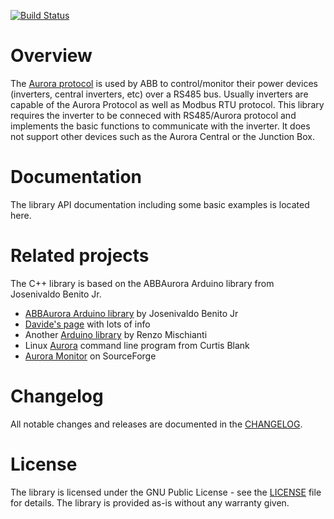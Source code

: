 [![Build Status](https://travis-ci.com/ahpohl/libabbaurora.svg?branch=master)](https://travis-ci.com/ahpohl/libabbaurora)
# Overview

The [Aurora protocol]((./docs/pdf/AuroraCommunicationProtocol_4_2.pdf)) is used by ABB to control/monitor their power devices (inverters, central inverters, etc) over a RS485 bus. Usually inverters are capable of the Aurora Protocol as well as Modbus RTU protocol. This library requires the inverter to be conneced with RS485/Aurora protocol and implements the basic functions to communicate with the inverter. It does not support other devices such as the Aurora Central or the Junction Box.

# Documentation

The library API documentation including some basic examples is located here.

# Related projects

The C++ library is based on the ABBAurora Arduino library from Josenivaldo Benito Jr.

* [ABBAurora Arduino library](https://github.com/jrbenito/ABBAurora) by Josenivaldo Benito Jr
* [Davide's page](http://www.drhack.it/arduino/32-lettura-inverte-power-one-aurora.html) with lots of info
* Another [Arduino library](https://github.com/xreef/ABB_Aurora_Solar_Inverter_Library) by Renzo Mischianti
* Linux [Aurora](http://www.curtronics.com/Solar/AuroraData.html) command line program from Curtis Blank
* [Aurora Monitor](http://auroramonitor.sourceforge.net/) on SourceForge

# Changelog

All notable changes and releases are documented in the [CHANGELOG](CHANGELOG.md).

# License

The library is licensed under the GNU Public License - see the [LICENSE](LICENSE) file for details. The library is provided as-is without any warranty given.
